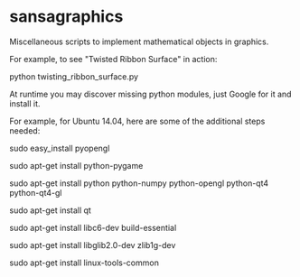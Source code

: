 sansagraphics
=============

Miscellaneous scripts to implement mathematical objects in graphics.

For example, to see "Twisted Ribbon Surface" in action:

python twisting_ribbon_surface.py

At runtime you may discover missing python modules, just Google for it and install it.

For example, for Ubuntu 14.04, here are some of the additional steps needed:

sudo easy_install pyopengl

sudo apt-get install python-pygame

sudo apt-get install python python-numpy python-opengl python-qt4 python-qt4-gl

sudo apt-get install qt

sudo apt-get install libc6-dev build-essential

sudo apt-get install libglib2.0-dev zlib1g-dev

sudo apt-get install linux-tools-common
